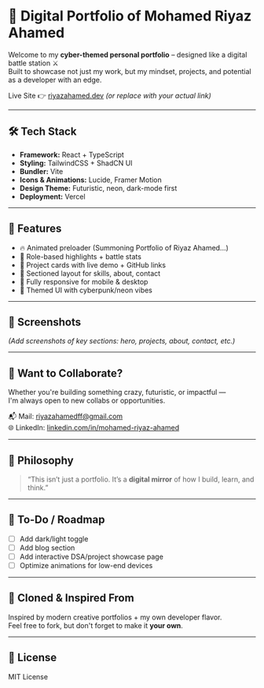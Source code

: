 # 🧠 Digital Portfolio of Mohamed Riyaz Ahamed

Welcome to my **cyber-themed personal portfolio** – designed like a digital battle station ⚔️  
Built to showcase not just my work, but my mindset, projects, and potential as a developer with an edge.

Live Site 👉 [riyazahamed.dev](https://riyazahamed.dev) *(or replace with your actual link)*

---

## 🛠️ Tech Stack

- **Framework:** React + TypeScript
- **Styling:** TailwindCSS + ShadCN UI
- **Bundler:** Vite
- **Icons & Animations:** Lucide, Framer Motion
- **Design Theme:** Futuristic, neon, dark-mode first  
- **Deployment:** Vercel

---

## 🚀 Features

- 🔥 Animated preloader (Summoning Portfolio of Riyaz Ahamed...)
- 🎯 Role-based highlights + battle stats
- 💼 Project cards with live demo + GitHub links
- 🧠 Sectioned layout for skills, about, contact
- 📲 Fully responsive for mobile & desktop
- 🌌 Themed UI with cyberpunk/neon vibes

---

## 📸 Screenshots

*(Add screenshots of key sections: hero, projects, about, contact, etc.)*

---

## 🤝 Want to Collaborate?

Whether you're building something crazy, futuristic, or impactful —  
I'm always open to new collabs or opportunities.

📬 Mail: [riyazahamedff@gmail.com](mailto:riyazahamedff@gmail.com)  
🌐 LinkedIn: [linkedin.com/in/mohamed-riyaz-ahamed](https://www.linkedin.com/in/mohamed-riyaz-ahamed)

---

## 🧬 Philosophy

> “This isn’t just a portfolio. It’s a **digital mirror** of how I build, learn, and think.”

---

## 🧹 To-Do / Roadmap

- [ ] Add dark/light toggle
- [ ] Add blog section
- [ ] Add interactive DSA/project showcase page
- [ ] Optimize animations for low-end devices

---

## 🧠 Cloned & Inspired From

Inspired by modern creative portfolios + my own developer flavor.  
Feel free to fork, but don't forget to make it **your own**.

---

## 🧾 License

MIT License
